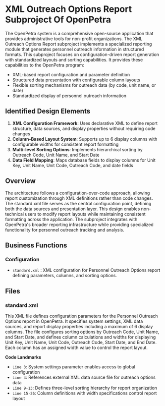 # XML Outreach Options Report Subproject Of OpenPetra

The OpenPetra system is a comprehensive open-source application that provides administrative tools for non-profit organizations. The XML Outreach Options Report subproject implements a specialized reporting module that generates personnel outreach information in structured formats. This subproject focuses on configuration-driven report generation with standardized layouts and sorting capabilities. It provides these capabilities to the OpenPetra program:

- XML-based report configuration and parameter definition
- Structured data presentation with configurable column layouts
- Flexible sorting mechanisms for outreach data (by code, unit name, or date)
- Standardized display of personnel outreach information

## Identified Design Elements

1. **XML Configuration Framework**: Uses declarative XML to define report structure, data sources, and display properties without requiring code changes
2. **Column-Based Layout System**: Supports up to 6 display columns with configurable widths for consistent report formatting
3. **Multi-level Sorting Options**: Implements hierarchical sorting by Outreach Code, Unit Name, and Start Date
4. **Data Field Mapping**: Maps database fields to display columns for Unit Key, Unit Name, Unit Code, Outreach Code, and date fields

## Overview
The architecture follows a configuration-over-code approach, allowing report customization through XML definitions rather than code changes. The standard.xml file serves as the central configuration point, defining both the data sources and presentation layer. This design enables non-technical users to modify report layouts while maintaining consistent formatting across the application. The subproject integrates with OpenPetra's broader reporting infrastructure while providing specialized functionality for personnel outreach tracking and analysis.

## Business Functions

### Configuration
- `standard.xml` : XML configuration for Personnel Outreach Options report defining parameters, columns, and sorting options.

## Files
### standard.xml

This XML file defines configuration parameters for the Personnel Outreach Options report in OpenPetra. It specifies system settings, XML data sources, and report display properties including a maximum of 6 display columns. The file configures sorting options by Outreach Code, Unit Name, and Start Date, and defines column calculations and widths for displaying Unit Key, Unit Name, Unit Code, Outreach Code, Start Date, and End Date. Each column has an assigned width value to control the report layout.

 **Code Landmarks**
- `Line 3`: System settings parameter enables access to global configuration
- `Line 4`: References external XML data source file for outreach options data
- `Line 9-13`: Defines three-level sorting hierarchy for report organization
- `Line 15-26`: Column definitions with width specifications control report layout

[Generated by the Sage AI expert workbench: 2025-03-30 02:22:57  https://sage-tech.ai/workbench]: #